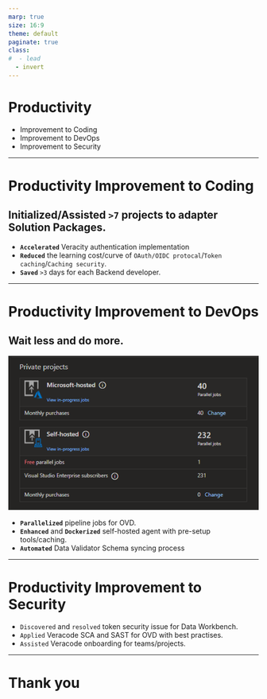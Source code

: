 ```yaml
---
marp: true
size: 16:9
theme: default
paginate: true
class: 
#  - lead
  - invert
---
```


# <!--fit--> **Productivity**

- Improvement to Coding
- Improvement to DevOps
- Improvement to Security

---

<!-- header: `OVD` `DW: DataWorkbench` `VAP` `TA: Turbine Approver` `PLA: Veracity Platform Analytics` `AFI: Alternvative Fuel Insight` `WI: Wind Inspector` `etc.` -->

# **Productivity Improvement to Coding**

## Initialized/Assisted `>7` projects to adapter Solution Packages.

- **`Accelerated`** Veracity authentication implementation
- **`Reduced`** the learning cost/curve of `OAuth/OIDC protocal`/`Token caching`/`Caching security`.
- **`Saved`** `>3` days for each Backend developer.

---

<!-- header: '' -->

# **Productivity Improvement to DevOps**

## Wait less and do more.

![bg right 100%](./parrallel-jobs.png)

- **`Parallelized`** pipeline jobs for OVD.
- **`Enhanced`** and **`Dockerized`** self-hosted agent with pre-setup tools/caching.
- **`Automated`** Data Validator Schema syncing process

---

# **Productivity Improvement to Security**

- `Discovered` and `resolved` token security issue for Data Workbench.
- `Applied` Veracode SCA and SAST for OVD with best practises.
- `Assisted` Veracode onboarding for teams/projects.

---

# Thank you